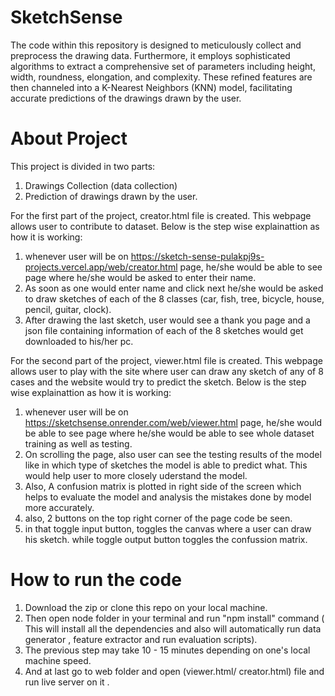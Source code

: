 # SketchSense

The code within this repository is designed to meticulously collect and preprocess the drawing data. Furthermore, it employs sophisticated algorithms to extract a comprehensive set of parameters including height, width, roundness, elongation, and complexity. These refined features are then channeled into a K-Nearest Neighbors (KNN) model, facilitating accurate predictions of the drawings drawn by the user.

# About Project

This project is divided in two parts:
  1. Drawings Collection (data collection)
  2. Prediction of drawings drawn by the user.

For the first part of the project, creator.html file is created. This webpage allows user to contribute to dataset. Below is the step wise explainattion as how it is working:
  1. whenever user will be on https://sketch-sense-pulakpj9s-projects.vercel.app/web/creator.html page, he/she would be able to see page where he/she would be asked to enter their name.
  2. As soon as one would enter name and click next he/she would be asked to draw sketches of each of the 8 classes (car, fish, tree, bicycle, house, pencil, guitar, clock).
  3. After drawing the last sketch, user would see a thank you page and a json file containing information of each of the 8 sketches would get downloaded to his/her pc. 

For the second part of the project, viewer.html file is created. This webpage allows user to play with the site where user can draw any sketch of any of 8 cases and the website would try to predict the sketch. Below is the step wise explainattion as how it is working:
  1. whenever user will be on https://sketchsense.onrender.com/web/viewer.html page, he/she would be able to see page where he/she would be able to see whole dataset training as well as testing.
  2. On scrolling the page, also user can see the testing results of the model like in which type of sketches the model is able to predict what. This would help user to more closely uderstand the model.
  3. Also, A confusion matrix is plotted in right side of the screen which helps to evaluate the model and analysis the mistakes done by model more accurately.
  4. also, 2 buttons on the top right corner of the page code be seen.
  5. in that toggle input button, toggles the canvas where a user can draw his sketch. while toggle output button toggles the confussion matrix.

# How to run the code

1. Download the zip or clone this repo on your local machine.
2. Then open node folder in your terminal and run "npm install" command ( This will install all the dependencies and also will automatically run data generator , feature extractor and run evaluation scripts).
3. The previous step may take 10 - 15 minutes depending on one's local machine speed.
4. And at last go to web folder and open (viewer.html/ creator.html) file and run live server on it .

